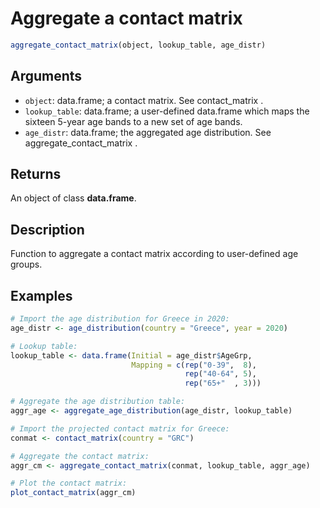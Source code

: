 # Aggregate a contact matrix

```r
aggregate_contact_matrix(object, lookup_table, age_distr)
```

## Arguments

- `object`: data.frame; a contact matrix. See contact_matrix .
- `lookup_table`: data.frame; a user-defined data.frame which maps the sixteen 5-year age bands to a new set of age bands.
- `age_distr`: data.frame; the aggregated age distribution. See aggregate_contact_matrix .

## Returns

An object of class **data.frame**.

## Description

Function to aggregate a contact matrix according to user-defined age groups.

## Examples

```r
# Import the age distribution for Greece in 2020:
age_distr <- age_distribution(country = "Greece", year = 2020)

# Lookup table:
lookup_table <- data.frame(Initial = age_distr$AgeGrp,
                           Mapping = c(rep("0-39",  8),
                                       rep("40-64", 5),
                                       rep("65+"  , 3)))

# Aggregate the age distribution table:
aggr_age <- aggregate_age_distribution(age_distr, lookup_table)

# Import the projected contact matrix for Greece:
conmat <- contact_matrix(country = "GRC")

# Aggregate the contact matrix:
aggr_cm <- aggregate_contact_matrix(conmat, lookup_table, aggr_age)

# Plot the contact matrix:
plot_contact_matrix(aggr_cm)
```



